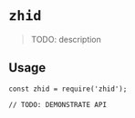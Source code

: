# `zhid`

> TODO: description

## Usage

```
const zhid = require('zhid');

// TODO: DEMONSTRATE API
```

